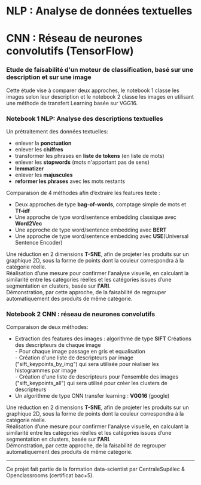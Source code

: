 # NLP : Analyse de données textuelles 
# CNN : Réseau de neurones convolutifs (TensorFlow) 

### Etude de faisabilité d'un moteur de classification, basé sur une description et sur une image

Cette étude vise à comparer deux approches, le notebook 1 classe les images selon leur description et le notebook 2 classe les images en utilisant une méthode de transfert Learning basée sur VGG16.

### Notebook 1 NLP: Analyse des descriptions textuelles 

Un prétraitement des données textuelles:
- enlever la **ponctuation**
- enlever les **chiffres**
- transformer les phrases en **liste de tokens** (en liste de mots)
- enlever les **stopwords** (mots n'apportant pas de sens)
- **lemmatizer**
- enlever les **majuscules**
- **reformer les phrases** avec les mots restants

Comparaison de 4 méthodes afin d’extraire les features texte : 
- Deux approches de type **bag-of-words**, comptage simple de mots et **Tf-idf** 
- Une approche de type word/sentence embedding classique avec **Word2Vec**
- Une approche de type word/sentence embedding avec **BERT** 
- Une approche de type word/sentence embedding avec **USE**(Universal Sentence Encoder)
  
Une réduction en 2 dimensions **T-SNE**, afin de projeter les produits sur un graphique 2D, sous la forme de points dont la couleur correspondra à la catégorie réelle.             
Réalisation d’une mesure pour confirmer l'analyse visuelle, en calculant la similarité entre les catégories réelles et les catégories issues d’une segmentation en clusters, basée sur **l'ARI**.     
Démonstration, par cette approche, de la faisabilité de regrouper automatiquement des produits de même catégorie.

### Notebook 2 CNN :  réseau de neurones convolutifs

Comparaison de deux méthodes:
- Extraction des features des images : algorithme de type **SIFT**
   Créations des descripteurs de chaque image         
      - Pour chaque image passage en gris et equalisation      
      - Création d'une liste de descripteurs par image ("sift_keypoints_by_img") qui sera utilisée pour réaliser les histogrammes par image       
      - Création d'une liste de descripteurs pour l'ensemble des images ("sift_keypoints_all") qui sera utilisé pour créer les clusters de descripteurs     
- Un algorithme de type CNN transfer learning : **VGG16** (google)

Une réduction en 2 dimensions **T-SNE**, afin de projeter les produits sur un graphique 2D, sous la forme de points dont la couleur correspondra à la catégorie réelle.      
Réalisation d’une mesure pour confirmer l'analyse visuelle, en calculant la similarité entre les catégories réelles et les catégories issues d’une segmentation en clusters, basée sur **l'ARI**.        
Démonstration, par cette approche, de la faisabilité de regrouper automatiquement des produits de même catégorie.    

*********
Ce projet fait partie de la formation data-scientist par CentraleSupélec & Openclassrooms (certificat bac+5).





